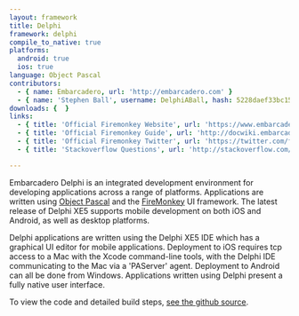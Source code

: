 ```yaml
---
layout: framework
title: Delphi
framework: delphi
compile_to_native: true
platforms:
  android: true
  ios: true
language: Object Pascal
contributors:
  - { name: Embarcadero, url: 'http://embarcadero.com' }
  - { name: 'Stephen Ball', username: DelphiABall, hash: 5228daef33bc155d8b47a4710db543e5 }
downloads: {  }
links:
  - { title: 'Official Firemonkey Website', url: 'https://www.embarcadero.com/products/rad-studio/firemonkey', description: 'The official Firemonkey website provides useful articles and information about the framework.'}
  - { title: 'Official Firemonkey Guide', url: 'http://docwiki.embarcadero.com/RADStudio/XE8/en/FireMonkey_Applications_Guide', description: 'An excellent guide that can be used to get started with Firemonkey.'}
  - { title: 'Official Firemonkey Twitter', url: 'https://twitter.com/firemonkeyteam', description: 'The Firemonkey Twitter account provides information on future releases, framework features and meetups. It also posts useful articles related to the framework.'}
  - { title: 'Stackoverflow Questions', url: 'http://stackoverflow.com/questions/tagged/firemonkey', description: 'Helpful questions and answers relating to Firemonkey on Stackoverflow.'}

---
```


Embarcadero Delphi is an integrated development environment for developing applications across a range of platforms. Applications are written using [Object Pascal](http://en.wikipedia.org/wiki/Object_Pascal) and the [FireMonkey](http://en.wikipedia.org/wiki/FireMonkey) UI framework. The latest release of Delphi XE5 supports mobile development on both iOS and Android, as well as desktop platforms. 

Delphi applications are written using the Delphi XE5 IDE which has a graphical UI editor for mobile applications. Deployment to iOS requires tcp access to a Mac with the Xcode command-line tools, with the Delphi IDE communicating to the Mac via a 'PAServer' agent. Deployment to Android can all be done from Windows. Applications written using Delphi present a fully native user interface.


To view the code and detailed build steps, <a href='{{ site.githuburl }}/tree/master/delphi'>see the github source</a>.
